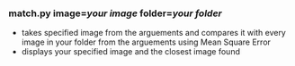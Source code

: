 ### match.py image=*your image* folder=*your folder*
* takes specified image from the arguements and compares it with every image in your folder from the arguements using Mean Square Error
* displays your specified image and the closest image found 
